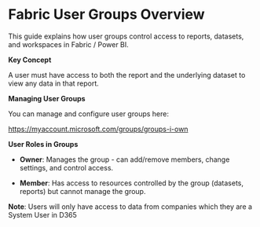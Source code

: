 # Fabric User Groups Overview

This guide explains how user groups control access to reports, datasets, and workspaces in Fabric / Power BI.

**Key Concept**

A user must have access to both the report and the underlying dataset to view any data in that report.

**Managing User Groups**

You can manage and configure user groups here:

<https://myaccount.microsoft.com/groups/groups-i-own>

**User Roles in Groups**

- **Owner**: Manages the group - can add/remove members, change settings, and control access.

- **Member**: Has access to resources controlled by the group (datasets, reports) but cannot manage the group.

**Note**: Users will only have access to data from companies which they are a System User in D365